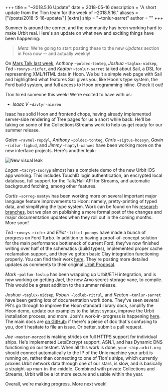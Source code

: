 +++
title = "~2018.5.16 Update"
date = 2018-05-16
description = "A short update from the Tlon team for the week of ~2018.5.16."
aliases = ["/posts/2018-5-16-update/"]
[extra]
ship = "~tonlur-sarret"
author = ""
+++

Summer is around the corner, and the community has been working hard to make Urbit real. Here's an update on what new and exciting things have been happening:

> _Meta_: We're going to start posting these to the new *Updates* section in Fora now -- and actually weekly!

On [Mars Talk last week](https://www.youtube.com/watch?v=gBd0TZyz_HE), *Anthony* `~poldec-tonteg`, *Joshua* `~taglux-nidsep`, *Ted* `~rovnys-ricfer`, and *Keaton* `~tonlur-sarret` talked about Sail, a DSL for representing XML/HTML data in Hoon. We built a simple web page with Sail and highlighted what features Sail gives you, like Hoon's type system, the Ford build system, and full access to Hoon programming inline. Check it out!

Tlon hired someone this week! We're excited to have with us:

- *Isaac V* `~davtyr-nimren`

Isaac has solid Hoon and frontend chops, having already implemented server-side rendering of Tree pages for us a short while back. He'll be taking on some of the Collections/Streams work to help us get ready for our summer release.

*Galen* `~ravmel-ropdyl`, *Anthony* `~poldec-tonteg`, *Chris* `~sigtus-hossyn`, *Gavin* `~ridlur-figbud`, and *Jimmy* `~haptyl-wanwes` have been working more on the new interface projects. Here's another leak:

![New visual leak](https://media.urbit.org/fora/updates/~2018.5.15-Update-1.png)

*Logan* `~tacryt-socryp` almost has a complete demo of the new Urbit iOS app working. This includes TouchID login authentication, an encrypted local database, full support for the Talk/Hall API for Streams, and automatic background fetching, among other features.

*Curtis* `~sorreg-namtyv` has been working more on several important major language feature improvements to Hoon: namely, pretty-printing of typed data, and simplifying the type system. Work can be found on his [research branches](https://github.com/cgyarvin/arvo), but we plan on publishing a more formal post of the changes and major documentation updates when they roll out in the coming months. More soon!

*Ted* `~rovnys-ricfer` and *Elliot* `~littel-ponnys` have made a bunch of progress on Ford Turbo. In addition to having a proof-of-concept solution for the main performance bottleneck of current Ford, they've now finished writing over half of the schematics (build types), implemented proper cache reclamation support, and they've gotten basic Clay integration functioning properly. You can find their work [here](https://github.com/urbit/arvo/tree/ford-turbo). They're posting more detailed updates as comments to their original [Urbit Proposal](https://fora.urbit.org/proposals/posts/~2018.3.15..04.24.35..a47f~/).

*Mark* `~palfun-foslup` has been wrapping up Urbit/ETH integration, and is now working on getting Jael, the new Arvo secret-storage vane, to compile. This would be a great addition to the summer release.

*Joshua* `~taglux-nidsep`, *Robert* `~lodleb-ritrul`, and *Keaton* `~tonlur-sarret` have been getting lots of
documentation work done. They've seen several PR's go through to improve the Hoon standard library docs, simplify the
Hoon demo, update our examples to the latest syntax, improve the Urbit installation process, and more. Josh's
work-in-progress is happening [here](https://github.com/joshuareagan/doc-drafts/). The main docs are [on
GitHub](https://github.com/urbit/docs): if there's a piece of doc that's confusing to you, don't hesitate to file an
issue. Or better, submit a pull request.

*Joe* `~master-morzod` is making strides on full HTTPS support for individual ships. He's implemented LetsEncrypt
support, ASN.1, and has Dynamic DNS functioning on our testnet. When all this work is done, `your-ship.urbit.org` should
connect automatically to the IP of the Unix machine your urbit is running on, rather than connecting to one of Tlon's
ships, which currently proxies Urbit network data through one of our stars, is slow, and is basically a straight-up
man-in-the-middle. Combined with private Collections and Streams, Urbit will be a lot more secure and usable within the
year.

Overall, we're making progress. More next week!

